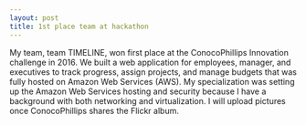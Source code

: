 ```yaml
---
layout: post
title: 1st place team at hackathon
---
```


My team, team TIMELINE, won first place at the ConocoPhillips Innovation challenge in 2016. We built a web application for employees, manager, and executives to track progress, assign projects, and manage budgets that was fully hosted on Amazon Web Services (AWS). My specialization was setting up the Amazon Web Services hosting and security because I have a background with both networking and virtualization. I will upload pictures once ConocoPhillips shares the Flickr album.

<amp-img width="698" height="400" layout="responsive" src="/assets/images/conocophillips.jpg"></amp-img>
